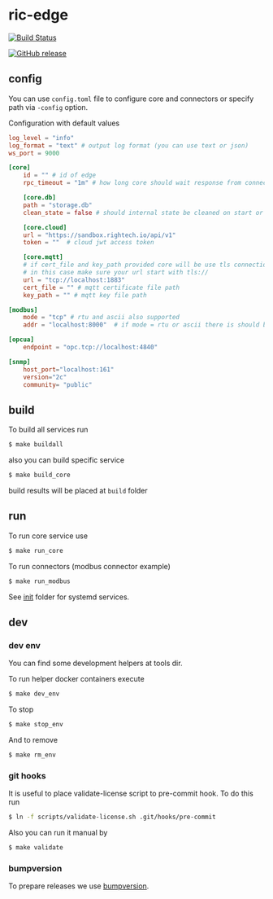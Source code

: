 # ric-edge

<a href="https://cloud.drone.io/Rightech/ric-edge" target="_blank">![Build Status](https://cloud.drone.io/api/badges/Rightech/ric-edge/status.svg?ref=refs/tags/v0.2.0)</a>

<a href="https://github.com/Rightech/ric-edge/releases/tag/v0.2.0" target="_blank">![GitHub release](https://img.shields.io/github/v/release/Rightech/ric-edge?include_prereleases)</a>

## config

You can use `config.toml` file to configure core and connectors or specify path via `-config` option.

Configuration with default values

```toml
log_level = "info"
log_format = "text" # output log format (you can use text or json)
ws_port = 9000

[core]
    id = "" # id of edge
    rpc_timeout = "1m" # how long core should wait response from connector before return timeout error

    [core.db]
    path = "storage.db"
    clean_state = false # should internal state be cleaned on start or not

    [core.cloud]
    url = "https://sandbox.rightech.io/api/v1"
    token = ""  # cloud jwt access token

    [core.mqtt]
    # if cert_file and key_path provided core will be use tls connection
    # in this case make sure your url start with tls://
    url = "tcp://localhost:1883"
    cert_file = "" # mqtt certificate file path
    key_path = "" # mqtt key file path

[modbus]
    mode = "tcp" # rtu and ascii also supported
    addr = "localhost:8000"  # if mode = rtu or ascii there is should be path

[opcua]
    endpoint = "opc.tcp://localhost:4840"

[snmp]
    host_port="localhost:161"
    version="2c"
    community= "public"
```

## build

To build all services run

```bash
$ make buildall
```

also you can build specific service

```bash
$ make build_core
```

build results will be placed at `build` folder

## run

To run core service use

```bash
$ make run_core
```

To run connectors (modbus connector example)

```bash
$ make run_modbus
```

See [init](/init) folder for systemd services.

## dev

### dev env

You can find some development helpers at tools dir.

To run helper docker containers execute

```bash
$ make dev_env
```

To stop

```bash
$ make stop_env
```

And to remove

```bash
$ make rm_env
```

### git hooks

It is useful to place validate-license script to pre-commit hook. To do this run

```bash
$ ln -f scripts/validate-license.sh .git/hooks/pre-commit
```

Also you can run it manual by

```bash
$ make validate
```

### bumpversion

To prepare releases we use [bumpversion](https://pypi.org/project/bumpversion).

